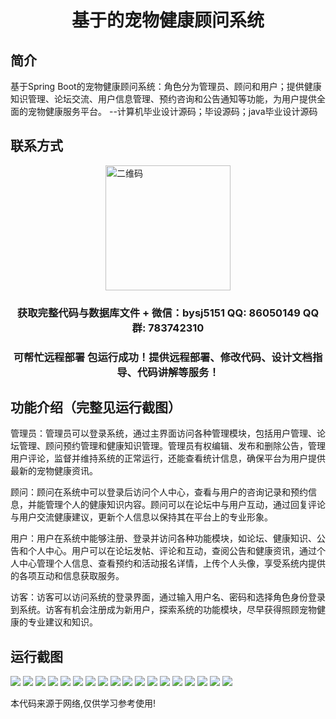 <p><h1 align="center">基于的宠物健康顾问系统</h1></p>

## 简介
基于Spring Boot的宠物健康顾问系统：角色分为管理员、顾问和用户；提供健康知识管理、论坛交流、用户信息管理、预约咨询和公告通知等功能，为用户提供全面的宠物健康服务平台。    --计算机毕业设计源码；毕设源码；java毕业设计源码


## 联系方式
<img src="https://bs-1329754181.cos.ap-shanghai.myqcloud.com/wx.jpg" alt="二维码" style="display: block; margin: 0 auto;" width="200px">
<p><h3 align="center">获取完整代码与数据库文件 + 微信：bysj5151 QQ: 86050149 QQ群: 783742310</h3></p>
<p><h3 align="center">可帮忙远程部署 包运行成功！提供远程部署、修改代码、设计文档指导、代码讲解等服务！</h3></p>

## 功能介绍（完整见运行截图）
管理员：管理员可以登录系统，通过主界面访问各种管理模块，包括用户管理、论坛管理、顾问预约管理和健康知识管理。管理员有权编辑、发布和删除公告，管理用户评论，监督并维持系统的正常运行，还能查看统计信息，确保平台为用户提供最新的宠物健康资讯。

顾问：顾问在系统中可以登录后访问个人中心，查看与用户的咨询记录和预约信息，并能管理个人的健康知识内容。顾问可以在论坛中与用户互动，通过回复评论与用户交流健康建议，更新个人信息以保持其在平台上的专业形象。

用户：用户在系统中能够注册、登录并访问各种功能模块，如论坛、健康知识、公告和个人中心。用户可以在论坛发帖、评论和互动，查阅公告和健康资讯，通过个人中心管理个人信息、查看预约和活动报名详情，上传个人头像，享受系统内提供的各项互动和信息获取服务。

访客：访客可以访问系统的登录界面，通过输入用户名、密码和选择角色身份登录到系统。访客有机会注册成为新用户，探索系统的功能模块，尽早获得照顾宠物健康的专业建议和知识。


## 运行截图
![](https://bs-1329754181.cos.ap-shanghai.myqcloud.com/spring/petHealthAdvisorSystem/img/001.jpg)
![](https://bs-1329754181.cos.ap-shanghai.myqcloud.com/spring/petHealthAdvisorSystem/img/002.jpg)
![](https://bs-1329754181.cos.ap-shanghai.myqcloud.com/spring/petHealthAdvisorSystem/img/003.jpg)
![](https://bs-1329754181.cos.ap-shanghai.myqcloud.com/spring/petHealthAdvisorSystem/img/004.jpg)
![](https://bs-1329754181.cos.ap-shanghai.myqcloud.com/spring/petHealthAdvisorSystem/img/005.jpg)
![](https://bs-1329754181.cos.ap-shanghai.myqcloud.com/spring/petHealthAdvisorSystem/img/006.jpg)
![](https://bs-1329754181.cos.ap-shanghai.myqcloud.com/spring/petHealthAdvisorSystem/img/007.jpg)
![](https://bs-1329754181.cos.ap-shanghai.myqcloud.com/spring/petHealthAdvisorSystem/img/008.jpg)
![](https://bs-1329754181.cos.ap-shanghai.myqcloud.com/spring/petHealthAdvisorSystem/img/009.jpg)
![](https://bs-1329754181.cos.ap-shanghai.myqcloud.com/spring/petHealthAdvisorSystem/img/010.jpg)
![](https://bs-1329754181.cos.ap-shanghai.myqcloud.com/spring/petHealthAdvisorSystem/img/011.jpg)
![](https://bs-1329754181.cos.ap-shanghai.myqcloud.com/spring/petHealthAdvisorSystem/img/012.jpg)
![](https://bs-1329754181.cos.ap-shanghai.myqcloud.com/spring/petHealthAdvisorSystem/img/013.jpg)
![](https://bs-1329754181.cos.ap-shanghai.myqcloud.com/spring/petHealthAdvisorSystem/img/014.jpg)
![](https://bs-1329754181.cos.ap-shanghai.myqcloud.com/spring/petHealthAdvisorSystem/img/015.jpg)
![](https://bs-1329754181.cos.ap-shanghai.myqcloud.com/spring/petHealthAdvisorSystem/img/016.jpg)
![](https://bs-1329754181.cos.ap-shanghai.myqcloud.com/spring/petHealthAdvisorSystem/img/017.jpg)
![](https://bs-1329754181.cos.ap-shanghai.myqcloud.com/spring/petHealthAdvisorSystem/img/018.jpg)

<p>本代码来源于网络,仅供学习参考使用!</p>
